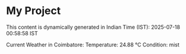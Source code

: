 # My Project

This content is dynamically generated in Indian Time (IST): 2025-07-18 00:58:58 IST


Current Weather in Coimbatore:
Temperature: 24.88 °C
Condition: mist
